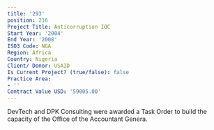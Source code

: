 ```yaml
---
title: '293'
position: 216
Project Title: Anticorruption IQC
Start Year: '2004'
End Year: '2008'
ISO3 Code: NGA
Region: Africa
Country: Nigeria
Client/ Donor: USAID
Is Current Project? (true/false): false
Practice Area:
- ''
Contract Value USD: '59005.00'
---
```


DevTech and DPK Consulting were awarded a Task Order to build the capacity of the Office of the Accountant Genera.